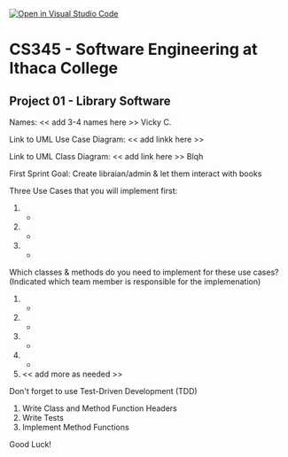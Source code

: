 [![Open in Visual Studio Code](https://classroom.github.com/assets/open-in-vscode-c66648af7eb3fe8bc4f294546bfd86ef473780cde1dea487d3c4ff354943c9ae.svg)](https://classroom.github.com/online_ide?assignment_repo_id=10008270&assignment_repo_type=AssignmentRepo)
# CS345 - Software Engineering at Ithaca College
## Project 01 - Library Software

Names:
<< add 3-4 names here >>
Vicky C.

Link to UML Use Case Diagram:
<< add linkk here >>

Link to UML Class Diagram:
<< add link here >>
Blqh

First Sprint Goal:
Create libraian/admin & let them interact with books

Three Use Cases that you will implement first:
1. -
2. - 
3. - 

Which classes & methods do you need to implement for these use cases?
(Indicated which team member is responsible for the implemenation)
1. -
2. -
3. -
4. -
5. << add more as needed >>

Don't forget to use Test-Driven Development (TDD)
1. Write Class and Method Function Headers
2. Write Tests
3. Implement Method Functions

Good Luck!

